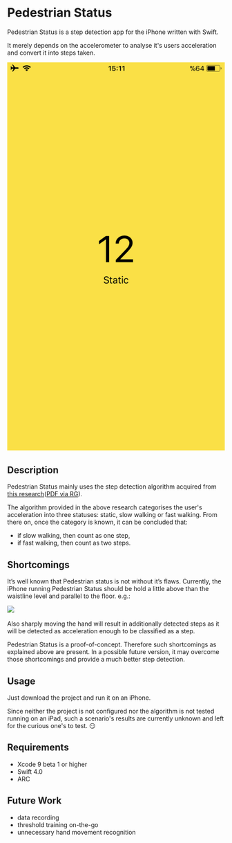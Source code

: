 # Pedestrian Status
Pedestrian Status is a step detection app for the iPhone written with Swift.

It merely depends on the accelerometer to analyse it's users acceleration and convert it into steps taken.

![](screenshot.png)

## Description
Pedestrian Status mainly uses the step detection algorithm acquired from [this research](http://ieeexplore.ieee.org/xpl/articleDetails.jsp?arnumber=5507251)([PDF via RG](https://www.researchgate.net/publication/224154935_Accelerometer_Assisted_Robust_Wireless_Signal_Positioning_Based_on_a_Hidden_Markov_Model)).

The algorithm provided in the above research categorises the user's acceleration into three statuses: static, slow walking or fast walking. From there on, once the category is known, it can be concluded that:
- if slow walking, then count as one step,
- if fast walking, then count as two steps.

## Shortcomings
It’s well known that Pedestrian status is not without it’s flaws. Currently, the iPhone running Pedestrian Status should be hold a little above than the waistline level and parallel to the floor. e.g.:

![](pedestrian-status-required-walking-style)

Also sharply moving the hand will result in additionally detected steps as it will be detected as acceleration enough to be classified as a step.

Pedestrian Status is a proof-of-concept. Therefore such shortcomings as explained above are present. In a possible future version, it may overcome those shortcomings and provide a much better step detection.

## Usage
Just download the project and run it on an iPhone.

Since neither the project is not configured nor the algorithm is not tested running on an iPad, such a scenario's results are currently unknown and left for the curious one's to test. 😏

## Requirements
- Xcode 9 beta 1 or higher
- Swift 4.0
- ARC

## Future Work
- data recording
- threshold training on-the-go
- unnecessary hand movement recognition
